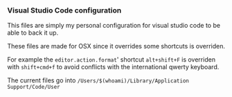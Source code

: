 ### Visual Studio Code configuration

This files are simply my personal configuration for visual studio code to be able to back it up.

These files are made for OSX since it overrides some shortcuts is overriden. 

For example the `editor.action.format`' shortcut `alt+shift+F` is overriden with `shift+cmd+f` to avoid
conflicts with the international qwerty keyboard.

The current files go into `/Users/$(whoami)/Library/Application Support/Code/User`
